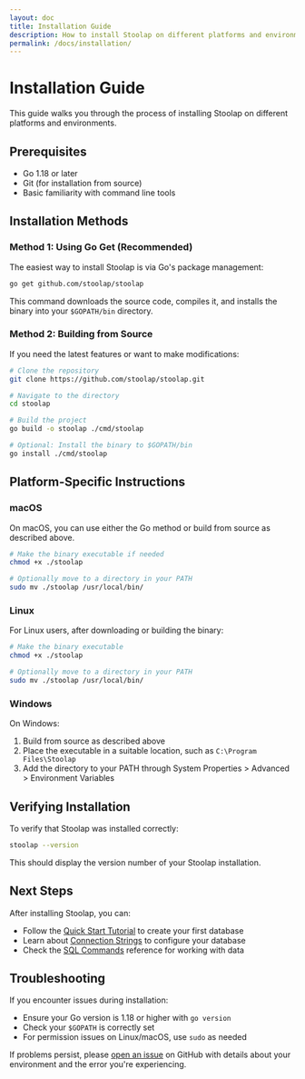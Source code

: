 ```yaml
---
layout: doc
title: Installation Guide
description: How to install Stoolap on different platforms and environments
permalink: /docs/installation/
---
```


# Installation Guide

This guide walks you through the process of installing Stoolap on different platforms and environments.

## Prerequisites

- Go 1.18 or later
- Git (for installation from source)
- Basic familiarity with command line tools

## Installation Methods

### Method 1: Using Go Get (Recommended)

The easiest way to install Stoolap is via Go's package management:

```bash
go get github.com/stoolap/stoolap
```

This command downloads the source code, compiles it, and installs the binary into your `$GOPATH/bin` directory.

### Method 2: Building from Source

If you need the latest features or want to make modifications:

```bash
# Clone the repository
git clone https://github.com/stoolap/stoolap.git

# Navigate to the directory
cd stoolap

# Build the project
go build -o stoolap ./cmd/stoolap

# Optional: Install the binary to $GOPATH/bin
go install ./cmd/stoolap
```

## Platform-Specific Instructions

### macOS

On macOS, you can use either the Go method or build from source as described above.

```bash
# Make the binary executable if needed
chmod +x ./stoolap

# Optionally move to a directory in your PATH
sudo mv ./stoolap /usr/local/bin/
```

### Linux

For Linux users, after downloading or building the binary:

```bash
# Make the binary executable
chmod +x ./stoolap

# Optionally move to a directory in your PATH
sudo mv ./stoolap /usr/local/bin/
```

### Windows

On Windows:

1. Build from source as described above
2. Place the executable in a suitable location, such as `C:\Program Files\Stoolap`
3. Add the directory to your PATH through System Properties > Advanced > Environment Variables

## Verifying Installation

To verify that Stoolap was installed correctly:

```bash
stoolap --version
```

This should display the version number of your Stoolap installation.

## Next Steps

After installing Stoolap, you can:

- Follow the [Quick Start Tutorial](/docs/quickstart/) to create your first database
- Learn about [Connection Strings](/docs/connection-strings/) to configure your database
- Check the [SQL Commands](/docs/sql-commands/) reference for working with data

## Troubleshooting

If you encounter issues during installation:

- Ensure your Go version is 1.18 or higher with `go version`
- Check your `$GOPATH` is correctly set
- For permission issues on Linux/macOS, use `sudo` as needed

If problems persist, please [open an issue](https://github.com/stoolap/stoolap/issues) on GitHub with details about your environment and the error you're experiencing.